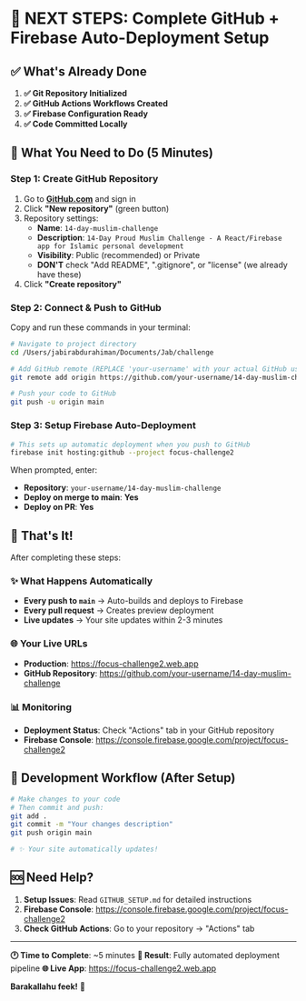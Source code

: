 # 🚀 NEXT STEPS: Complete GitHub + Firebase Auto-Deployment Setup

## ✅ What's Already Done

1. **✅ Git Repository Initialized**
2. **✅ GitHub Actions Workflows Created**
3. **✅ Firebase Configuration Ready**
4. **✅ Code Committed Locally**

## 🎯 What You Need to Do (5 Minutes)

### Step 1: Create GitHub Repository
1. Go to **[GitHub.com](https://github.com)** and sign in
2. Click **"New repository"** (green button)
3. Repository settings:
   - **Name**: `14-day-muslim-challenge`
   - **Description**: `14-Day Proud Muslim Challenge - A React/Firebase app for Islamic personal development`
   - **Visibility**: Public (recommended) or Private
   - **DON'T** check "Add README", ".gitignore", or "license" (we already have these)
4. Click **"Create repository"**

### Step 2: Connect & Push to GitHub
Copy and run these commands in your terminal:

```bash
# Navigate to project directory
cd /Users/jabirabdurahiman/Documents/Jab/challenge

# Add GitHub remote (REPLACE 'your-username' with your actual GitHub username)
git remote add origin https://github.com/your-username/14-day-muslim-challenge.git

# Push your code to GitHub
git push -u origin main
```

### Step 3: Setup Firebase Auto-Deployment
```bash
# This sets up automatic deployment when you push to GitHub
firebase init hosting:github --project focus-challenge2
```

When prompted, enter:
- **Repository**: `your-username/14-day-muslim-challenge`
- **Deploy on merge to main**: **Yes**
- **Deploy on PR**: **Yes**

## 🎉 That's It!

After completing these steps:

### ✨ What Happens Automatically
- **Every push to `main`** → Auto-builds and deploys to Firebase
- **Every pull request** → Creates preview deployment
- **Live updates** → Your site updates within 2-3 minutes

### 🌐 Your Live URLs
- **Production**: https://focus-challenge2.web.app
- **GitHub Repository**: https://github.com/your-username/14-day-muslim-challenge

### 📊 Monitoring
- **Deployment Status**: Check "Actions" tab in your GitHub repository
- **Firebase Console**: https://console.firebase.google.com/project/focus-challenge2

## 🔄 Development Workflow (After Setup)

```bash
# Make changes to your code
# Then commit and push:
git add .
git commit -m "Your changes description"
git push origin main

# ✨ Your site automatically updates!
```

## 🆘 Need Help?

1. **Setup Issues**: Read `GITHUB_SETUP.md` for detailed instructions
2. **Firebase Console**: https://console.firebase.google.com/project/focus-challenge2
3. **Check GitHub Actions**: Go to your repository → "Actions" tab

---

**🕐 Time to Complete**: ~5 minutes
**🎯 Result**: Fully automated deployment pipeline
**🌐 Live App**: https://focus-challenge2.web.app

**Barakallahu feek!** 🤲
